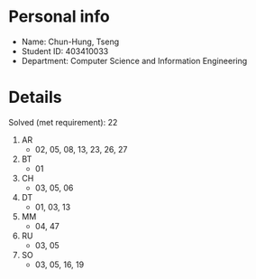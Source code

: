 # Personal info

* Name: Chun-Hung, Tseng
* Student ID: 403410033
* Department: Computer Science and Information Engineering

# Details

Solved (met requirement): 22

1. AR
    * 02, 05, 08, 13, 23, 26, 27
2. BT
    * 01
3. CH
    * 03, 05, 06
4. DT
    * 01, 03, 13
5. MM
    * 04, 47
6. RU
    * 03, 05
7. SO
    * 03, 05, 16, 19
